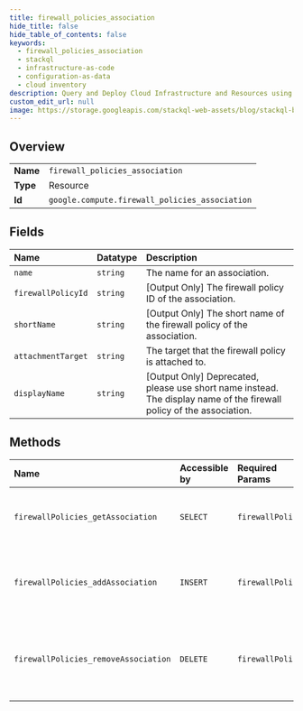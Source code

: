 ```yaml
---
title: firewall_policies_association
hide_title: false
hide_table_of_contents: false
keywords:
  - firewall_policies_association
  - stackql
  - infrastructure-as-code
  - configuration-as-data
  - cloud inventory
description: Query and Deploy Cloud Infrastructure and Resources using SQL
custom_edit_url: null
image: https://storage.googleapis.com/stackql-web-assets/blog/stackql-blog-post-featured-image.png
---
```

  
    

## Overview
<table><tbody>
<tr><td><b>Name</b></td><td><code>firewall_policies_association</code></td></tr>
<tr><td><b>Type</b></td><td>Resource</td></tr>
<tr><td><b>Id</b></td><td><code>google.compute.firewall_policies_association</code></td></tr>
</tbody></table>

## Fields
| Name | Datatype | Description |
|:-----|:---------|:------------|
| `name` | `string` | The name for an association. |
| `firewallPolicyId` | `string` | [Output Only] The firewall policy ID of the association. |
| `shortName` | `string` | [Output Only] The short name of the firewall policy of the association. |
| `attachmentTarget` | `string` | The target that the firewall policy is attached to. |
| `displayName` | `string` | [Output Only] Deprecated, please use short name instead. The display name of the firewall policy of the association. |
## Methods
| Name | Accessible by | Required Params | Description |
|:-----|:--------------|:----------------|:------------|
| `firewallPolicies_getAssociation` | `SELECT` | `firewallPolicy` | Gets an association with the specified name. |
| `firewallPolicies_addAssociation` | `INSERT` | `firewallPolicy` | Inserts an association for the specified firewall policy. |
| `firewallPolicies_removeAssociation` | `DELETE` | `firewallPolicy` | Removes an association for the specified firewall policy. |

